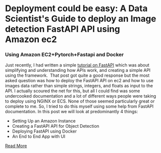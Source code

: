# Deployment could be easy: A Data Scientist's Guide to deploy an Image detection FastAPI API using Amazon ec2
### Using Amazon EC2+Pytorch+Fastapi and Docker

Just recently, I had written a simple [tutorial on  FastAPI](https://towardsdatascience.com/a-layman-guide-for-data-scientists-to-create-apis-in-minutes-31e6f451cd2f) which was about simplifying and understanding how APIs work, and creating a simple API using the framework. 
That post got quite a good response but the most asked question was how to deploy the FastAPI API on ec2 and how to use images data rather than simple strings, integers, and floats as input to the API.
I actually scoured the net for this,  but all I could find was some undercooked documentation and a lot of different ways people were taking to deploy using NGINX or ECS. None of those seemed particularly great or complete to me.
So, I tried to do this myself using some help from FastAPI documentation. In this post we will look at predominantly 4 things:
- Setting Up an Amazon Instance
- Creating a FastAPI API for Object Detection
- Deploying FastAPI using Docker
- An End to End App with UI

[Read More](https://towardsdatascience.com/deployment-could-be-easy-a-data-scientists-guide-to-deploy-an-image-detection-fastapi-api-using-329cdd80400)